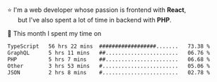 ⭐ I'm a web developer whose passion is frontend with <b>React</b>,<br/>
&nbsp; &nbsp; &nbsp; but I've also spent a lot of time in backend with <b>PHP</b>.

📅 This month I spent my time on

<!--START_SECTION:waka-->

```txt
TypeScript   56 hrs 22 mins  ##################.......   73.38 %
GraphQL      5 hrs 11 mins   ##.......................   06.76 %
PHP          5 hrs 7 mins    ##.......................   06.68 %
Other        3 hrs 53 mins   #........................   05.06 %
JSON         2 hrs 8 mins    #........................   02.78 %
```

<!--END_SECTION:waka-->

